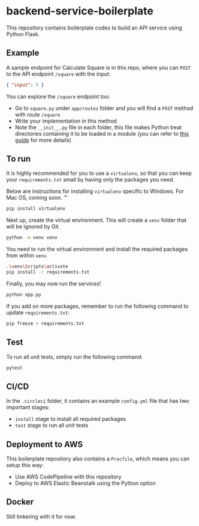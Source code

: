 # backend-service-boilerplate

This repository contains boilerplate codes to build an API service using Python Flask.

## Example

A sample endpoint for Calculate Square is in this repo, where you can `POST` to the API endpoint `/square` with the input:

```json
{ "input": 5 }
```

You can explore the `/square` endpoint too:

- Go to `square.py` under `app/routes` folder and you will find a `POST` method with route `/square`
- Write your implementation in this method
- Note the `__init__.py` file in each folder, this file makes Python treat directories containing it to be loaded in a module (you can refer to [this guide](https://chrisyeh96.github.io/2017/08/08/definitive-guide-python-imports.html#basic-definitions) for more details)

## To run

It is highly recommended for you to use a `virtualenv`, so that you can keep your `requirements.txt` small by having only the packages you need.

Below are instructions for installing `virtualenv` specific to Windows. For Mac OS, coming soon. ™️

```sh
pip install virtualenv
```

Next up, create the virtual environment. This will create a `venv` folder that will be ignored by Git.

```sh
python -m venv venv
```

You need to run the virtual environment and install the required packages from within `venv`.

```sh
.\venv\Scripts\activate
pip install -r requirements.txt
```

Finally, you may now run the services!

```sh
python app.py
```

If you add on more packages, remember to run the following command to update `requirements.txt`:

```sh
pip freeze > requirements.txt
```

## Test

To run all unit tests, simply run the following command:

```sh
pytest
```

## CI/CD

In the `.circleci` folder, it contains an example `config.yml` file that has two important stages:

- `install` stage to install all required packages
- `test` stage to run all unit tests

## Deployment to AWS

This boilerplate repository also contains a `Procfile`, which means you can setup this way:

- Use AWS CodePipeline with this repository
- Deploy to AWS Elastic Beanstalk using the Python option

## Docker

Still tinkering with it for now.
